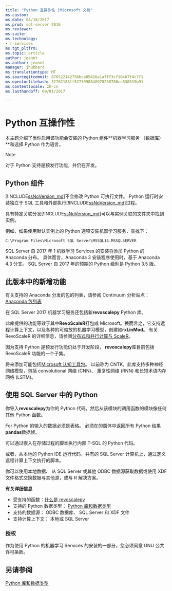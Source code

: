 ```yaml
---
title: "Python 互操作性 |Microsoft 文档"
ms.custom: 
ms.date: 04/18/2017
ms.prod: sql-server-2016
ms.reviewer: 
ms.suite: 
ms.technology:
- r-services
ms.tgt_pltfrm: 
ms.topic: article
author: jeannt
ms.author: jeannt
manager: jhubbard
ms.translationtype: MT
ms.sourcegitcommit: 876522142756bca05416a1afff3cf10467f4c7f1
ms.openlocfilehash: 32762183ff5273998848978238788cc830319b91
ms.contentlocale: zh-cn
ms.lasthandoff: 09/01/2017

---
```

# <a name="python-interoperability"></a>Python 互操作性

本主题介绍了当你启用该功能会安装的 Python 组件**机器学习服务 （数据库）**和选择 Python 作为语言。

> [!NOTE]
> 对于 Python 支持是预发行功能，并仍在开发。

## <a name="python-components"></a>Python 组件

[!INCLUDE[ssNoVersion_md](../../includes/ssnoversion-md.md)]不会修改 Python 可执行文件。 Python 运行时安装独立于 SQL 工具和外部执行[!INCLUDE[ssNoVersion_md](../../includes/ssnoversion-md.md)]过程。

具有特定关联分发[!INCLUDE[ssNoVersion_md](../../includes/ssnoversion-md.md)]可以与实例关联的文件夹中找到实例。

例如，如果使用默认实例上的 Python 选项安装机器学习服务，查找下：

`C:\Program Files\Microsoft SQL Server\MSSQL14.MSSQLSERVER`

SQL Server 自 2017 年 1 机器学习 Services 的安装将添加 Python 的 Anaconda 分布。 具体而言，Anaconda 3 安装程序使用时，基于 Anaconda 4.3 分支。 SQL Server 自 2017 年的预期的 Python 级别是 Python 3.5 版。

## <a name="new-in-this-release"></a>此版本中的新增功能

有关支持的 Anaconda 分发的包的列表，请参阅 Continuum 分析站点： [Anaconda 包列表](https://docs.continuum.io/anaconda/pkg-docs)

在 SQL Server 2017 机器学习服务还包括新**revoscalepy** Python 库。

此库提供的功能等效于其中**RevoScaleR**打包成 Microsoft。换而言之，它支持远程计算上下文，以及各种的可缩放的机器学习模型，创建如**rxLinMod**。 有关 RevoScaleR 的详细信息，请参阅[分布式和并行计算与 ScaleR](https://msdn.microsoft.com/microsoft-r/scaler-distributed-computing)。

因为支持 Python 是预发行功能仍处于开发阶段， **revoscalepy**库目前包括 RevoScaleR 功能的一个子集。 

将来添加可能包括[Microsoft 认知工具包](https://www.microsoft.com/research/product/cognitive-toolkit/)。 以前称为 CNTK，此库支持多种神经网络模型，包括 convolutional 网络 (CNN)、 重复性网络 (RNN) 和长短术语内存网络 (LSTM)。

## <a name="using-python-in-sql-server"></a>使用 SQL Server 中的 Python

你导入**revoscalepy**为你的 Python 代码，然后从该模块的调用函数的模块像任何其他 Python 函数。

For Python 的输入的数据必须是表格。 必须在的窗体中返回所有 Python 结果**pandas**数据帧。

可以通过嵌入在存储过程的脚本执行内部 T-SQL 的 Python 代码。

或者，从本地的 Python IDE 运行代码，并有的 SQL Server 计算机上，通过定义远程计算上下文执行的脚本。

你可以使用本地数据、 从 SQL Server 或其他 ODBC 数据源获取数据或使用 XDF 文件格式交换数据与其他源，或与 R 解决方案。

**有关详细信息**

+ 受支持的函数：[什么是 revoscalepy](what-is-revoscalepy.md) 
+ 支持的 Python 数据类型： [Python 库和数据类型](python-libraries-and-data-types.md)
+ 支持的数据源： ODBC 数据库、 SQL Server 和 XDF 文件
+ 支持计算上下文： 本地或 SQL Server

### <a name="licensing"></a>授权

作为使用 Python 的机器学习 Services 的安装的一部分，您必须同意 GNU 公共许可条款。

## <a name="see-also"></a>另请参阅

[Python 库和数据类型](python-libraries-and-data-types.md)
